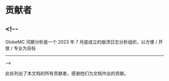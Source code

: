 <script setup>
import { VPTeamMembers } from 'vitepress/theme'
import members from "../.vitepress/data/members"
</script>

# 贡献者

## <!--

GlobeMC 河豚分析是一个 2023 年 7 月底成立的崩溃日志分析组织，以方便 / 开放 / 专业为目标

---

-->

此处列出了本文档的所有贡献者，感谢他们为文档作出的贡献。

<VPTeamMembers size="small" :members="members" />
